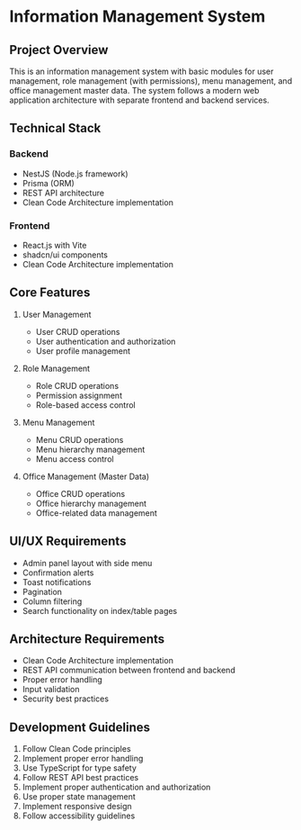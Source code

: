# Information Management System

## Project Overview
This is an information management system with basic modules for user management, role management (with permissions), menu management, and office management master data. The system follows a modern web application architecture with separate frontend and backend services.

## Technical Stack

### Backend
- NestJS (Node.js framework)
- Prisma (ORM)
- REST API architecture
- Clean Code Architecture implementation

### Frontend
- React.js with Vite
- shadcn/ui components
- Clean Code Architecture implementation

## Core Features
1. User Management
   - User CRUD operations
   - User authentication and authorization
   - User profile management

2. Role Management
   - Role CRUD operations
   - Permission assignment
   - Role-based access control

3. Menu Management
   - Menu CRUD operations
   - Menu hierarchy management
   - Menu access control

4. Office Management (Master Data)
   - Office CRUD operations
   - Office hierarchy management
   - Office-related data management

## UI/UX Requirements
- Admin panel layout with side menu
- Confirmation alerts
- Toast notifications
- Pagination
- Column filtering
- Search functionality on index/table pages

## Architecture Requirements
- Clean Code Architecture implementation
- REST API communication between frontend and backend
- Proper error handling
- Input validation
- Security best practices

## Development Guidelines
1. Follow Clean Code principles
2. Implement proper error handling
3. Use TypeScript for type safety
4. Follow REST API best practices
5. Implement proper authentication and authorization
6. Use proper state management
7. Implement responsive design
8. Follow accessibility guidelines 